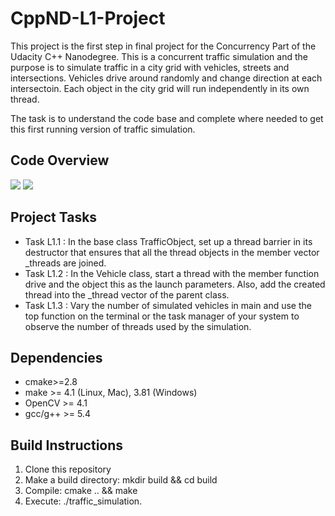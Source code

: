 # CppND-L1-Project

This project is the first step in final project for the Concurrency Part of the Udacity C++ Nanodegree. This is a concurrent traffic simulation and the purpose is to simulate traffic in a city grid with vehicles, streets and intersections. Vehicles drive around randomly and change direction at each intersectoin. Each object in the city grid will run independently in its own thread.

The task is to understand the code base and complete where needed to get this first running version of traffic simulation.

## Code Overview

<img src="data/Screenshot from 12-24-28.png" > <img src="data/Screenshot from 12-25-24.png" /> 


## Project Tasks

* Task L1.1 : In the base class TrafficObject, set up a thread barrier in its destructor that ensures that all the thread objects in the member vector _threads are joined.
* Task L1.2 : In the Vehicle class, start a thread with the member function drive and the object this as the launch parameters. Also, add the created thread into the _thread vector of the parent class.
* Task L1.3 : Vary the number of simulated vehicles in main and use the top function on the terminal or the task manager of your system to observe the number of threads used by the simulation. 


## Dependencies

* cmake>=2.8
* make >= 4.1 (Linux, Mac), 3.81 (Windows) 
* OpenCV >= 4.1
* gcc/g++ >= 5.4

## Build Instructions

1. Clone this repository
2. Make a build directory: mkdir build && cd build
3. Compile: cmake .. && make
4. Execute: ./traffic_simulation.



